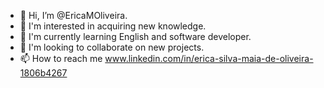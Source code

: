 - 👋 Hi, I’m @EricaMOliveira.
- 👀 I'm interested in acquiring new knowledge.
- 🌱 I'm currently learning English and software developer.
- 💞️ I'm looking to collaborate on new projects.
- 📫 How to reach me www.linkedin.com/in/erica-silva-maia-de-oliveira-1806b4267

<!---
EricaMOliveira/EricaMOliveira is a ✨ special ✨ repository because its `README.md` (this file) appears on your GitHub profile.
You can click the Preview link to take a look at your changes.
--->
